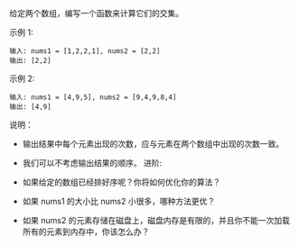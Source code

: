 给定两个数组，编写一个函数来计算它们的交集。

示例 1:
```quote
输入: nums1 = [1,2,2,1], nums2 = [2,2]
输出: [2,2]
```
示例 2:
```quote
输入: nums1 = [4,9,5], nums2 = [9,4,9,8,4]
输出: [4,9]
```
说明：

- 输出结果中每个元素出现的次数，应与元素在两个数组中出现的次数一致。
- 我们可以不考虑输出结果的顺序。
进阶:

- 如果给定的数组已经排好序呢？你将如何优化你的算法？
- 如果 nums1 的大小比 nums2 小很多，哪种方法更优？
- 如果 nums2 的元素存储在磁盘上，磁盘内存是有限的，并且你不能一次加载所有的元素到内存中，你该怎么办？
